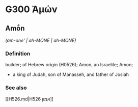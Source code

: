 # G300 Ἀμών

## Amṓn

_(am-one' | ah-MONE | ah-MONE)_

### Definition

builder; of Hebrew origin (H0526); Amon, an Israelite; Amon; 

- a king of Judah, son of Manasseh, and father of Josiah

### See also

[[H526.md|H526 אמון]]
